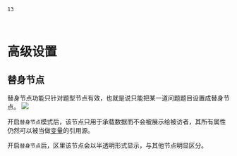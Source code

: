```index
13
```
```tag

```
```summary

```
# 高级设置

## 替身节点
替身节点功能只针对题型节点有效，也就是说只能把某一道问题题目设置成替身节点。
<img src='../../assets/snapshots/node-setting/advanced.png'>

开启`替身节点`模式后，该节点只用于承载数据而不会被展示给被访者，其所有属性仍然可以被当做[变量](../variable/concept.md)的引用源。

开启`替身节点`后，区里该节点会以半透明形式显示，与其他节点明显区分。

